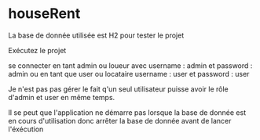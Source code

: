 # houseRent
La base de donnée utilisée est H2 pour tester le projet

Exécutez le projet

se connecter en tant admin ou loueur avec username : admin et password : admin 
ou en tant que  user ou locataire username : user et password : user

Je n'est pas pas gérer le fait  q'un seul utilisateur puisse avoir le rôle d'admin et user en même temps.

Il se peut que l'application ne démarre pas lorsque la base de donnée est en cours d'utilisation donc arrêter la base de donnée avant de lancer l'éxécution
